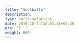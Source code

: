 ```yaml
---
title: "Sootballs"
description:
type: build-solutions
date: 2019-10-24T13:51:55+05:30
pre: "1. "
weight: 660
---
```

